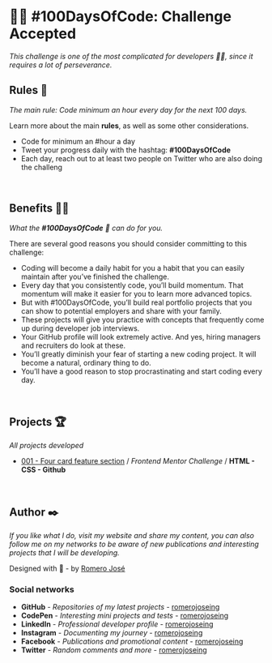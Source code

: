 # 🐱‍👤 #100DaysOfCode: Challenge Accepted

_This challenge is one of the most complicated for developers 👨‍💻, since it requires a lot of perseverance._

## Rules 📐

_The main rule: Code minimum an hour every day for the next 100 days._

Learn more about the main **rules**, as well as some other considerations.

* Code for minimum an #hour a day
* Tweet your progress daily with the hashtag: **#100DaysOfCode**
* Each day, reach out to at least two people on Twitter who are also doing the challeng

<br>

## Benefits 🐱‍🏍

_What the **#100DaysOfCode** 💪 can do for you._

There are several good reasons you should consider committing to this challenge:

* Coding will become a daily habit for you a habit that you can easily maintain after you’ve finished the challenge.
* Every day that you consistently code, you’ll build momentum. That momentum will make it easier for you to learn more advanced topics.
* But with #100DaysOfCode, you’ll build real portfolio projects that you can show to potential employers and share with your family.
* These projects will give you practice with concepts that frequently come up during developer job interviews.
* Your GitHub profile will look extremely active. And yes, hiring managers and recruiters do look at these.
* You’ll greatly diminish your fear of starting a new coding project. It will become a natural, ordinary thing to do.
* You’ll have a good reason to stop procrastinating and start coding every day.

<br>

## Projects 🏆

_All projects developed_

* [001 - Four card feature section](https://github.com/romerojoseing/challenge-cards-section) / *Frontend Mentor Challenge* / **HTML - CSS - Github**

<br>

## Author ✒️

_If you like what I do, visit my website and share my content, you can also follow me on my networks to be aware of new publications and interesting projects that I will be developing._

Designed with 💖 - by [Romero José](https://romerojose.com/)

### Social networks

* **GitHub** - *Repositories of my latest projects* - [romerojoseing](https://github.com/romerojoseing)
* **CodePen** - *Interesting mini projects and tests* - [romerojoseing](https://codepen.io/romerojoseing)
* **LinkedIn** - *Professional developer profile* - [romerojoseing](https://www.linkedin.com/in/romerojoseing/)
* **Instagram** - *Documenting my journey* - [romerojoseing](https://www.instagram.com/romerojoseing/)
* **Facebook** - *Publications and promotional content* - [romerojoseing](https://www.facebook.com/romerojoseing)
* **Twitter** - *Random comments and more* - [romerojoseing](https://twitter.com/romerojoseing)